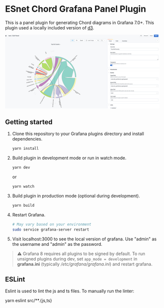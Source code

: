 # ESnet Chord Grafana Panel Plugin



This is a panel plugin for generating Chord diagrams in Grafana 7.0+. This plugin used a locally included version of [d3](https://github.com/d3/d3).

![Sceenshot](https://github.com/esnet/grafana-esnet-chord-panel/blob/92dcc192ec4bc3cdffcca6a59318b3bc21031fcc/src/img/Chord-Example.png)

## Getting started

1. Clone this repository to your Grafana plugins directory and install dependencies.

   ```bash
   yarn install
   ```

2. Build plugin in development mode or run in watch mode.

   ```bash
   yarn dev
   ```

   or

   ```bash
   yarn watch
   ```

3. Build plugin in production mode (optional during development).

   ```bash
   yarn build
   ```

4. Restart Grafana.

   ```bash
   # May vary based on your environment
   sudo service grafana-server restart
   
   ```

5. Visit localhost:3000 to see the local version of grafana. Use "admin" as the username and "admin" as the password.

> :warning:
Grafana 8 requires all plugins to be signed by default. To run unsigned plugins during dev, set `app_mode = development` in **grafana.ini** (typically _/etc/grafana/grafana.ini_) and restart grafana.

## ESLint

Eslint is used to lint the js and ts files. To manually run the linter:

   yarn eslint src/**.{js,ts}
